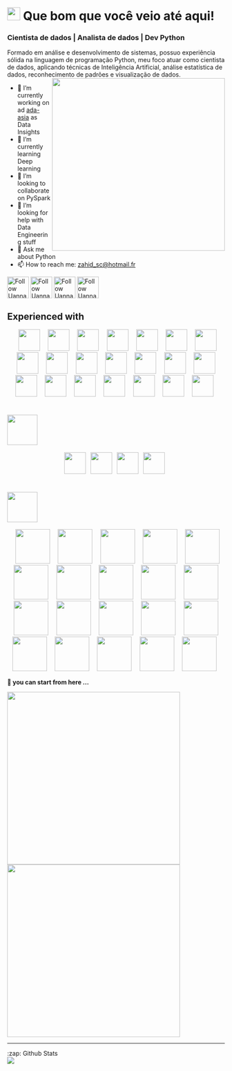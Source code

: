 
<h1><img src="https://emojis.slackmojis.com/emojis/images/1531849430/4246/blob-sunglasses.gif?1531849430" width="30"/> Que bom que você veio até aqui!</h1>

### Cientista de dados | Analista de dados |  Dev Python 

<!-- **uannabi/uannabi** is a ✨ _special_ ✨ repository because its `README.md` (this file) appears on your GitHub profile. -->

Formado em análise e desenvolvimento de sistemas, possuo experiência sólida na linguagem de programação Python, meu foco atuar como cientista de dados, aplicando técnicas de Inteligência Artificial, análise estatística de dados, reconhecimento de padrões e visualização de dados.
<br>
<img align="right" src="https://github.com/uannabi/-/blob/master/resource/HelloWorld.gif" width="400px" />

- 🔭 I’m currently working on ad [ada-asia](https://ada-asia.com/) as Data Insights
- 🌱 I’m currently learning Deep learning
- 👯 I’m looking to collaborate on PySpark
- 🤔 I’m looking for help with Data Engineering stuff
- 💬 Ask me about Python
- 📫 How to reach me: [zahid_sc@hotmail.fr](zahid_sc@hotmail.fr)

[<img src="https://github.com/uannabi/-/blob/master/resource/social/facebook-ar21.svg" height="50em" align="center" alt="Follow Uannabi on Facebook"/>](https://www.facebook.com/zahid.uan/)
[<img src="https://github.com/uannabi/-/blob/master/resource/social/linkedin-ar21.svg" height="50em" align="center" alt="Follow Uannabi on LinkedIn"/>](https://www.linkedin.com/in/animus/) 
[<img src="https://github.com/uannabi/-/blob/master/resource/social/stackoverflow-ar21.svg" height="50em" align="center" alt="Follow Uannabi on Stackoverflow"/>](https://stackoverflow.com/users/7875250/zahid-uan-nabi)
[<img src="https://github.com/uannabi/-/blob/master/resource/social/twitter-ar21.svg" height="50em" align="center" alt="Follow Uannabi on Twitter"/>](https://twitter.com/uan_nabi)

## Experienced with 
<p align="center" >
<code> <img height="50" src="https://github.com/uannabi/-/blob/master/resource/python-icon.svg"> </code>
<code> <img height="50" src="https://github.com/uannabi/-/blob/master/resource/dj.svg"> </code>
<code> <img height="50" src="https://github.com/uannabi/-/blob/master/resource/jp.svg"> </code>
<code> <img height="50" src="https://github.com/uannabi/-/blob/master/resource/scala.svg"> </code>
<code> <img height="50" src="https://github.com/uannabi/-/blob/master/resource/plot_ly-ar21.svg"> </code>
<code> <img height="50" src="https://github.com/uannabi/-/blob/master/resource/databricks.svg"> </code>
<code> <img height="50" src="https://github.com/uannabi/-/blob/master/resource/metabase.svg"> </code>
<code> <img height="50" src="https://github.com/uannabi/-/blob/master/resource/apple_xcode.svg"> </code>
<code> <img height="50" src="https://github.com/uannabi/-/blob/master/resource/docker-ar21.svg"> </code>
<code> <img height="50" src="https://github.com/uannabi/-/blob/master/resource/git.svg"> </code>
<code> <img height="50" src="https://github.com/uannabi/-/blob/master/resource/linux-ar21.svg"> </code>
<code> <img height="50" src="https://github.com/uannabi/-/blob/master/resource/other/apache_hadoop-ar21.svg"> </code>
<code> <img height="50" src="https://github.com/uannabi/-/blob/master/resource/other/cloudera-ar21.svg"> </code>
<code> <img height="50" src="https://github.com/uannabi/-/blob/master/resource/other/gdal-ar21.svg"> </code>
<code> <img height="50" src="https://github.com/uannabi/-/blob/master/resource/other/redis-ar21.svg"> </code>
<code> <img height="50" src="https://github.com/uannabi/-/blob/master/resource/other/mongodb-ar21.svg"> </code>
<code> <img height="50" src="https://github.com/uannabi/-/blob/master/resource/other/sqlite-ar21.svg"> </code>
<code> <img height="50" src="https://github.com/uannabi/-/blob/master/resource/other/mysql-ar21.svg"> </code>
<code> <img height="50" src="https://github.com/uannabi/-/blob/master/resource/other/postgresql-ar21.svg"> </code>
<code> <img height="50" src="https://github.com/uannabi/-/blob/master/resource/other/wordpress-ar21.svg"> </code>
<code> <img height="50" src="https://github.com/uannabi/-/blob/master/resource/other/surgesh-ar21.svg"> </code>
</p>

###  <code> <img height="70" src="https://github.com/uannabi/-/blob/master/resource/google_cloud-ar21.svg"> </code>
<p align="Center">
<code><img height="50" src="https://github.com/uannabi/-/blob/master/resource/google_appengine-ar21.svg"> </code>
<code><img height="50" src="https://github.com/uannabi/-/blob/master/resource/google_maps.svg"> </code>
<code><img height="50" src="https://github.com/uannabi/-/blob/master/resource/google_bigquery.svg"> </code>
<code><img height="50" src="https://github.com/uannabi/-/blob/master/resource/google_admob.svg"> </code>

</p>

### <code> <img height="70" src="https://github.com/uannabi/-/blob/master/resource/amazon_aws-ar21.svg"> </code>

<p align="center">
<code> <img height="80" src="https://github.com/uannabi/-/blob/master/resource/awsN/ec2.svg"> </code>
<code> <img height="80" src="https://github.com/uannabi/-/blob/master/resource/awsN/emr.svg"> </code>
<code> <img height="80" src="https://github.com/uannabi/-/blob/master/resource/awsN/athena.svg"> </code>
<code> <img height="80" src="https://github.com/uannabi/-/blob/master/resource/awsN/c9.svg"> </code>
<code> <img height="80" src="https://github.com/uannabi/-/blob/master/resource/awsN/lambda.svg"> </code>
<code> <img height="80" src="https://github.com/uannabi/-/blob/master/resource/awsN/loadBalancer.svg"> </code>
<code> <img height="80" src="https://github.com/uannabi/-/blob/master/resource/awsN/rds.svg"> </code>
<code> <img height="80" src="https://github.com/uannabi/-/blob/master/resource/awsN/redis.svg"> </code>
<code> <img height="80" src="https://github.com/uannabi/-/blob/master/resource/awsN/redshift.svg"> </code>
<code> <img height="80" src="https://github.com/uannabi/-/blob/master/resource/awsN/sagemaker.svg"> </code>
<code> <img height="80" src="https://github.com/uannabi/-/blob/master/resource/awsN/rekognition.svg"> </code>
<code> <img height="80" src="https://github.com/uannabi/-/blob/master/resource/awsN/route53.svg"> </code>
<code> <img height="80" src="https://github.com/uannabi/-/blob/master/resource/awsN/s3.svg"> </code>
<code> <img height="80" src="https://github.com/uannabi/-/blob/master/resource/awsN/sns.svg"> </code>
<code> <img height="80" src="https://github.com/uannabi/-/blob/master/resource/awsN/sqs.svg"> </code>
<code> <img height="80" src="https://github.com/uannabi/-/blob/master/resource/awsN/vpc.svg"> </code>
<code> <img height="80" src="https://github.com/uannabi/-/blob/master/resource/awsN/cloudfront.svg"> </code>
<code> <img height="80" src="https://github.com/uannabi/-/blob/master/resource/awsN/cw.svg"> </code>
<code> <img height="80" src="https://github.com/uannabi/-/blob/master/resource/awsN/apigateway.svg"> </code>
<code> <img height="80" src="https://github.com/uannabi/-/blob/master/resource/awsN/lex.svg"> </code>

</p>


<strong>🔭 you can start from here ...</strong>

<a href="https://github.com/uannabi/SparkDataFrame"> <img src="https://github-readme-stats.vercel.app/api/pin/?username=uannabi&repo=SparkDataFrame" width=400> </a> 
<a href="https://github.com/uannabi/DesignPatterns"> <img src="https://github-readme-stats.vercel.app/api/pin/?username=uannabi&repo=DesignPatterns" width=400> </a> 

<!-- - 😄 Pronouns: ...
- ⚡ Fun fact: ... -->
<hr>

<p align="center">
<summary>:zap: Github Stats</summary>

<img src="https://github-readme-stats.codestackr.vercel.app/api?username=uannabi&show_icons=true" />
</p>





     
